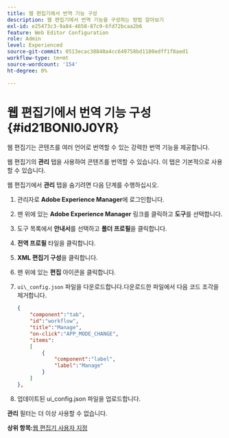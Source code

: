```yaml
---
title: 웹 편집기에서 번역 기능 구성
description: 웹 편집기에서 번역 기능을 구성하는 방법 알아보기
exl-id: e25473c3-9a84-4658-87c9-6fd72bcaa2b6
feature: Web Editor Configuration
role: Admin
level: Experienced
source-git-commit: 0513ecac38840a4cc649758bd1180edff1f8aed1
workflow-type: tm+mt
source-wordcount: '154'
ht-degree: 0%

---
```


# 웹 편집기에서 번역 기능 구성 {#id21BONI0J0YR}

웹 편집기는 콘텐츠를 여러 언어로 번역할 수 있는 강력한 번역 기능을 제공합니다.

웹 편집기의 **관리** 탭을 사용하여 콘텐츠를 번역할 수 있습니다. 이 탭은 기본적으로 사용할 수 있습니다.

웹 편집기에서 **관리** 탭을 숨기려면 다음 단계를 수행하십시오.

1. 관리자로 **Adobe Experience Manager**&#x200B;에 로그인합니다.
1. 맨 위에 있는 **Adobe Experience Manager** 링크를 클릭하고 **도구**&#x200B;를 선택합니다.
1. 도구 목록에서 **안내서**&#x200B;를 선택하고 **폴더 프로필**&#x200B;을 클릭합니다.
1. **전역 프로필** 타일을 클릭합니다.
1. **XML 편집기 구성**&#x200B;을 클릭합니다.
1. 맨 위에 있는 **편집** 아이콘을 클릭합니다.
1. `ui\_config.json` 파일을 다운로드합니다.다운로드한 파일에서 다음 코드 조각을 제거합니다.

   ```json
   {
       "component":"tab",
       "id":"workflow",
       "title":"Manage",
       "on-click":"APP_MODE_CHANGE",
       "items":
       [
           {
               "component":"label",
               "label":"Manage"
           }
       ]
   },
   ```

1. 업데이트된 ui\_config.json 파일을 업로드합니다.

**관리** 필터는 더 이상 사용할 수 없습니다.

**상위 항목:**[&#x200B;웹 편집기 사용자 지정](conf-web-editor.md)
